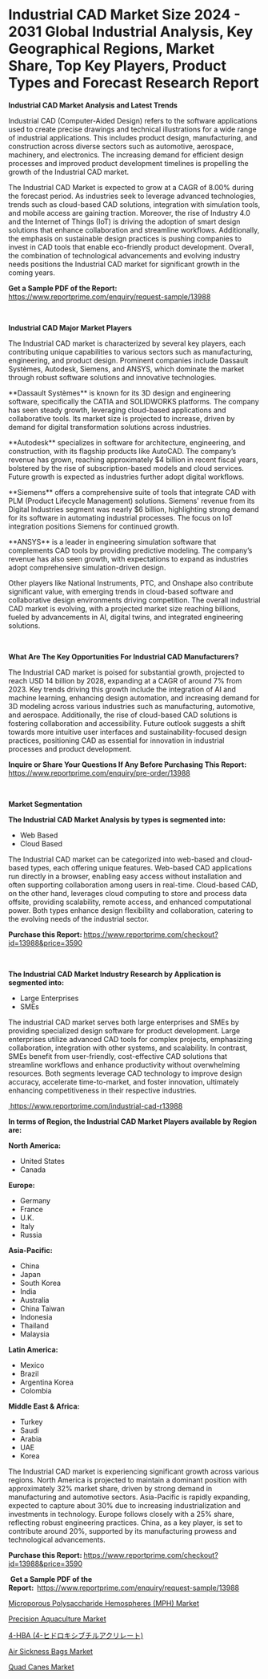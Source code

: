 <p><h1>Industrial CAD Market Size 2024 - 2031 Global Industrial Analysis, Key Geographical Regions, Market Share, Top Key Players, Product Types and Forecast Research Report</h1></p><p><strong>Industrial CAD Market Analysis and Latest Trends</strong></p>
<p><p>Industrial CAD (Computer-Aided Design) refers to the software applications used to create precise drawings and technical illustrations for a wide range of industrial applications. This includes product design, manufacturing, and construction across diverse sectors such as automotive, aerospace, machinery, and electronics. The increasing demand for efficient design processes and improved product development timelines is propelling the growth of the Industrial CAD market.</p><p>The Industrial CAD Market is expected to grow at a CAGR of 8.00% during the forecast period. As industries seek to leverage advanced technologies, trends such as cloud-based CAD solutions, integration with simulation tools, and mobile access are gaining traction. Moreover, the rise of Industry 4.0 and the Internet of Things (IoT) is driving the adoption of smart design solutions that enhance collaboration and streamline workflows. Additionally, the emphasis on sustainable design practices is pushing companies to invest in CAD tools that enable eco-friendly product development. Overall, the combination of technological advancements and evolving industry needs positions the Industrial CAD market for significant growth in the coming years.</p></p>
<p><strong>Get a Sample PDF of the Report:&nbsp;</strong> <a href="https://www.reportprime.com/enquiry/request-sample/13988">https://www.reportprime.com/enquiry/request-sample/13988</a></p>
<p>&nbsp;</p>
<p><strong>Industrial CAD Major Market Players</strong></p>
<p><p>The Industrial CAD market is characterized by several key players, each contributing unique capabilities to various sectors such as manufacturing, engineering, and product design. Prominent companies include Dassault Systèmes, Autodesk, Siemens, and ANSYS, which dominate the market through robust software solutions and innovative technologies.</p><p>**Dassault Systèmes** is known for its 3D design and engineering software, specifically the CATIA and SOLIDWORKS platforms. The company has seen steady growth, leveraging cloud-based applications and collaborative tools. Its market size is projected to increase, driven by demand for digital transformation solutions across industries.</p><p>**Autodesk** specializes in software for architecture, engineering, and construction, with its flagship products like AutoCAD. The company’s revenue has grown, reaching approximately $4 billion in recent fiscal years, bolstered by the rise of subscription-based models and cloud services. Future growth is expected as industries further adopt digital workflows.</p><p>**Siemens** offers a comprehensive suite of tools that integrate CAD with PLM (Product Lifecycle Management) solutions. Siemens' revenue from its Digital Industries segment was nearly $6 billion, highlighting strong demand for its software in automating industrial processes. The focus on IoT integration positions Siemens for continued growth.</p><p>**ANSYS** is a leader in engineering simulation software that complements CAD tools by providing predictive modeling. The company’s revenue has also seen growth, with expectations to expand as industries adopt comprehensive simulation-driven design.</p><p>Other players like National Instruments, PTC, and Onshape also contribute significant value, with emerging trends in cloud-based software and collaborative design environments driving competition. The overall industrial CAD market is evolving, with a projected market size reaching billions, fueled by advancements in AI, digital twins, and integrated engineering solutions.</p></p>
<p>&nbsp;</p>
<p><strong>What Are The Key Opportunities For Industrial CAD Manufacturers?</strong></p>
<p><p>The Industrial CAD market is poised for substantial growth, projected to reach USD 14 billion by 2028, expanding at a CAGR of around 7% from 2023. Key trends driving this growth include the integration of AI and machine learning, enhancing design automation, and increasing demand for 3D modeling across various industries such as manufacturing, automotive, and aerospace. Additionally, the rise of cloud-based CAD solutions is fostering collaboration and accessibility. Future outlook suggests a shift towards more intuitive user interfaces and sustainability-focused design practices, positioning CAD as essential for innovation in industrial processes and product development.</p></p>
<p><strong>Inquire or Share Your Questions If Any Before Purchasing This Report:</strong> <a href="https://www.reportprime.com/enquiry/pre-order/13988">https://www.reportprime.com/enquiry/pre-order/13988</a></p>
<p>&nbsp;</p>
<p><strong>Market Segmentation</strong></p>
<p><strong>The Industrial CAD Market Analysis by types is segmented into:</strong></p>
<p><ul><li>Web Based</li><li>Cloud Based</li></ul></p>
<p><p>The Industrial CAD market can be categorized into web-based and cloud-based types, each offering unique features. Web-based CAD applications run directly in a browser, enabling easy access without installation and often supporting collaboration among users in real-time. Cloud-based CAD, on the other hand, leverages cloud computing to store and process data offsite, providing scalability, remote access, and enhanced computational power. Both types enhance design flexibility and collaboration, catering to the evolving needs of the industrial sector.</p></p>
<p><strong>Purchase this Report:&nbsp;</strong><a href="https://www.reportprime.com/checkout?id=13988&price=3590">https://www.reportprime.com/checkout?id=13988&price=3590</a></p>
<p>&nbsp;</p>
<p><strong>The Industrial CAD Market Industry Research by Application is segmented into:</strong></p>
<p><ul><li>Large Enterprises</li><li>SMEs</li></ul></p>
<p><p>The industrial CAD market serves both large enterprises and SMEs by providing specialized design software for product development. Large enterprises utilize advanced CAD tools for complex projects, emphasizing collaboration, integration with other systems, and scalability. In contrast, SMEs benefit from user-friendly, cost-effective CAD solutions that streamline workflows and enhance productivity without overwhelming resources. Both segments leverage CAD technology to improve design accuracy, accelerate time-to-market, and foster innovation, ultimately enhancing competitiveness in their respective industries.</p></p>
<p><a href="https://www.reportprime.com/industrial-cad-r13988">&nbsp;https://www.reportprime.com/industrial-cad-r13988</a></p>
<p><strong>In terms of Region, the Industrial CAD Market Players available by Region are:</strong></p>
<p>
    <p> <strong> North America: </strong>
        <ul>
            <li>United States</li>
            <li>Canada</li>
        </ul>
        </p> 
    <p> <strong> Europe: </strong>
        <ul>
            <li>Germany</li>
            <li>France</li>
            <li>U.K.</li>
            <li>Italy</li>
            <li>Russia</li>
        </ul>
        </p> 
    <p> <strong> Asia-Pacific: </strong>
        <ul>
            <li>China</li>
            <li>Japan</li>
            <li>South Korea</li>
            <li>India</li>
            <li>Australia</li>
            <li>China Taiwan</li>
            <li>Indonesia</li>
            <li>Thailand</li>
            <li>Malaysia</li>
        </ul>
        </p> 
    <p> <strong> Latin America: </strong>
        <ul>
            <li>Mexico</li>
            <li>Brazil</li>
            <li>Argentina Korea</li>
            <li>Colombia</li>
        </ul>
        </p> 
    <p> <strong> Middle East & Africa: </strong>
        <ul>
            <li>Turkey</li>
            <li>Saudi</li>
            <li>Arabia</li>
            <li>UAE</li>
            <li>Korea</li>
        </ul>
    </p>
    </p>
<p><p>The Industrial CAD market is experiencing significant growth across various regions. North America is projected to maintain a dominant position with approximately 32% market share, driven by strong demand in manufacturing and automotive sectors. Asia-Pacific is rapidly expanding, expected to capture about 30% due to increasing industrialization and investments in technology. Europe follows closely with a 25% share, reflecting robust engineering practices. China, as a key player, is set to contribute around 20%, supported by its manufacturing prowess and technological advancements.</p></p>
<p><strong>Purchase this Report: </strong><a href="https://www.reportprime.com/checkout?id=13988&price=3590">https://www.reportprime.com/checkout?id=13988&price=3590</a></p>
<p>&nbsp;<strong>Get a Sample PDF of the Report:&nbsp;&nbsp;</strong><a href="https://www.reportprime.com/enquiry/request-sample/13988">https://www.reportprime.com/enquiry/request-sample/13988</a></p>
<p><strong></strong></p>
<p><p><a href="https://medium.com/@beaugrant95/microporous-polysaccharide-hemospheres-mph-market-growth-market-segmentation-and-regional-70ee9ff80bb7">Microporous Polysaccharide Hemospheres (MPH) Market</a></p><p><a href="https://github.com/abbislposival/Market-Research-Report-List-1/blob/main/precision-aquaculture-market.md">Precision Aquaculture Market</a></p><p><a href="https://medium.com/@ridleydamion/4-hba-4-hydroxybutyl-acrylate-market-%E3%81%AE%E3%82%B0%E3%83%AD%E3%83%BC%E3%83%90%E3%83%AB%E5%B8%82%E5%A0%B4%E6%A6%82%E8%A6%81%E3%81%AF-%E4%B8%96%E7%95%8C%E3%81%8A%E3%82%88%E3%81%B3%E4%B8%BB%E8%A6%81%E5%B8%82%E5%A0%B4%E3%81%AB%E3%81%8A%E3%81%91%E3%82%8B%E6%A5%AD%E7%95%8C%E3%81%AB%E5%BD%B1%E9%9F%BF%E3%82%92%E4%B8%8E%E3%81%88%E3%82%8B%E4%B8%BB%E8%A6%81%E3%81%AA%E3%83%88%E3%83%AC%E3%83%B3%E3%83%89%E3%81%AB%E3%81%A4%E3%81%84%E3%81%A6-%E7%8B%AC%E8%87%AA%E3%81%AE%E8%A6%96%E7%82%B9%E3%82%92%E6%8F%90%E4%BE%9B%E3%81%97%E3%81%BE%E3%81%99-757981dfc2c2">4-HBA (4-ヒドロキシブチルアクリレート)</a></p><p><a href="https://www.linkedin.com/pulse/global-air-sickness-bags-market-sector-types-applications-player-qm7fc?trackingId=GEpkbT51Q%2BK8qAMoAdNGhQ%3D%3D">Air Sickness Bags Market</a></p><p><a href="https://www.linkedin.com/pulse/global-quad-canes-market-size-trends-analysis-regional-outlook-nxyyc?trackingId=UzFvktQ8QyyPoaBdn4Y%2BNw%3D%3D">Quad Canes Market</a></p></p>